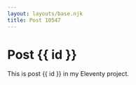 ```yaml
---
layout: layouts/base.njk
title: Post 10547
---
```


# Post {{ id }}

This is post {{ id }} in my Eleventy project.
